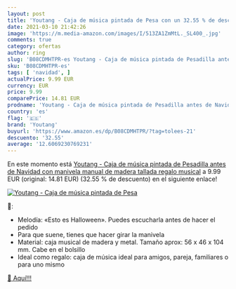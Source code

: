 ```yaml
---
layout: post
title: 'Youtang - Caja de música pintada de Pesa con un 32.55 % de descuento'
date: 2021-03-10 21:42:26
image: 'https://m.media-amazon.com/images/I/513ZA1ZmMtL._SL400_.jpg'
comments: true
category: ofertas
author: ring
slug: 'B08CDMHTPR-es Youtang - Caja de música pintada de Pesadilla antes de...'
sku: 'B08CDMHTPR-es'
tags: [ 'navidad', ]
actualPrice: 9.99 EUR
currency: EUR
price: 9.99
comparePrice: 14.81 EUR
prodname: 'Youtang - Caja de música pintada de Pesadilla antes de Navidad  con manivela manual  de madera tallada  regalo musical'
country: 'es'
flag: '🇪🇸'
brand: 'Youtang'
buyurl: 'https://www.amazon.es/dp/B08CDMHTPR/?tag=tolees-21'
descuento: '32.55'
average: '12.6069230769231'
---
```


En este momento está [Youtang - Caja de música pintada de Pesadilla antes de Navidad  con manivela manual  de madera tallada  regalo musical](https://www.amazon.es/dp/B08CDMHTPR/?tag=tolees-21) a 9.99 EUR (original: 14.81 EUR) (32.55 %  de descuento) en el siguiente enlace!

[![Youtang - Caja de música pintada de Pesa](https://m.media-amazon.com/images/I/513ZA1ZmMtL._SL400_.jpg)](https://www.amazon.es/dp/B08CDMHTPR/?tag=tolees-21)

🔎:

- Melodía: «Esto es Halloween». Puedes escucharla antes de hacer el pedido
- Para que suene, tienes que hacer girar la manivela
- Material: caja musical de madera y metal. Tamaño aprox: 56 x 46 x 104 mm. Cabe en el bolsillo
- Ideal como regalo: caja de música ideal para amigos, pareja, familiares o para uno mismo

[🛒 Aquí!!!](https://www.amazon.es/dp/B08CDMHTPR/?tag=tolees-21)
